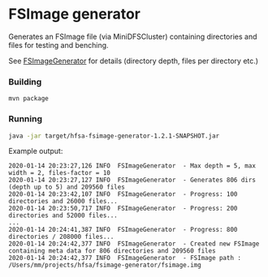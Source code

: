 # FSImage generator

Generates an FSImage file (via MiniDFSCluster) containing directories and files for testing and benching.

See [FSImageGenerator](src/main/java/de/m3y/hadoop/hdfs/hfsa/generator/FSImageGenerator.java) for details (directory depth, files per directory etc.)

### Building
```
mvn package
```

### Running
```bash
java -jar target/hfsa-fsimage-generator-1.2.1-SNAPSHOT.jar 
```
Example output:
```
2020-01-14 20:23:27,126 INFO  FSImageGenerator  - Max depth = 5, max width = 2, files-factor = 10
2020-01-14 20:23:27,127 INFO  FSImageGenerator  - Generates 806 dirs (depth up to 5) and 209560 files
2020-01-14 20:23:42,107 INFO  FSImageGenerator  - Progress: 100 directories and 26000 files...
2020-01-14 20:23:50,717 INFO  FSImageGenerator  - Progress: 200 directories and 52000 files...
...
2020-01-14 20:24:41,387 INFO  FSImageGenerator  - Progress: 800 directories / 208000 files...
2020-01-14 20:24:42,377 INFO  FSImageGenerator  - Created new FSImage containing meta data for 806 directories and 209560 files
2020-01-14 20:24:42,377 INFO  FSImageGenerator  - FSImage path : /Users/mm/projects/hfsa/fsimage-generator/fsimage.img
```
